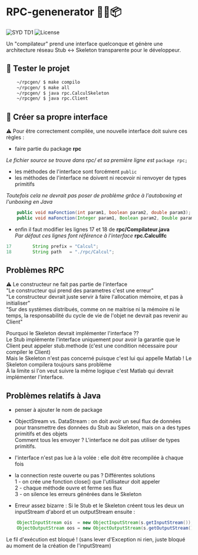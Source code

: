 # RPC-genenerator :pencil::twisted_rightwards_arrows::package:
![SYD TD1](https://img.shields.io/static/v1.svg?label=SYD&message=TD1&color=2aaee6&style=flat)
![License](https://img.shields.io/static/v1.svg?label=License&message=None&color=aaaaaa&style=flat)

Un "compilateur" prend une interface quelconque et génère une architecture réseau Stub <-> Skeleton transparente pour le développeur.

## :construction_worker: Tester le projet
```sh
    ~/rpcgen/ $ make compilo
    ~/rpcgen/ $ make all
    ~/rpcgen/ $ java rpc.CalculSkeleton
    ~/rpcgen/ $ java rpc.Client
```

## :rocket: Créer sa propre interface
:warning: Pour être correctement compilée, une nouvelle interface doit suivre ces règles :
- faire partie du package **rpc**

*Le fichier source se trouve dans rpc/ et sa première ligne est* `package rpc;`
- les méthodes de l'interface sont forcément `public`
- les méthodes de l'interface ne doivent ni recevoir ni renvoyer de types primitifs

*Toutefois cela ne devrait pas poser de problème grâce à l'autoboxing et l'unboxing en Java*
```java
    public void maFonction(int param1, boolean param2, double param3);              // faux
    public void maFonction(Integer param1, Boolean param2, Double param3);          // OK
```
- enfin il faut modifier les lignes 17 et 18 de **rpc/Compilateur.java**<br>
*Par défaut ces lignes font référence à l'interface* **rpc.CalculIfc**
```java
17        String prefix = "Calcul";                                                 // à modifier
18        String path   = "./rpc/Calcul";                                           // à modifier
```

## Problèmes RPC
:warning: Le constructeur ne fait pas partie de l'interface<br>
"Le constructeur qui prend des parametres c'est une erreur"<br>
"Le constructeur devrait juste servir à faire l'allocation mémoire, et pas à initialiser"<br>
"Sur des systèmes distribués, comme on ne maitrise ni la mémoire ni le temps, la responsabilité du cycle de vie de l'objet ne devrait pas revenir au Client"<br>

Pourquoi le Skeleton devrait implémenter l'interface ??<br>
Le Stub implémente l'interface uniquement pour avoir la garantie que le Client peut appeler stub.methode (c'est une condition nécessaire pour compiler le Client)<br>
Mais le Skeleton n'est pas concerné puisque c'est lui qui appelle Matlab ! Le Skeleton compilera toujours sans problème<br>
À la limite si l'on veut suivre la même logique c'est Matlab qui devrait implémenter l'interface.

## Problèmes relatifs à Java
- penser à ajouter le nom de package
- ObjectStream vs. DataStream : on doit avoir un seul flux de données pour transmettre des données du Stub au Skeleton, mais on a des types primitifs et des objets<br>
Comment tous les envoyer ? L'interface ne doit pas utiliser de types primitifs.
- l'interface n'est pas lue à la volée : elle doit être recompilée à chaque fois

- la connection reste ouverte ou pas ? Différentes solutions<br>
1 - on crée une fonction close() que l'utilisateur doit appeler<br>
2 - chaque méthode ouvre et ferme ses flux<br>
3 - on silence les erreurs générées dans le Skeleton<br>

- Erreur assez bizarre :
Si le Stub et le Skeleton créent tous les deux un inputStream d'abord et un outputStream ensuite :
```java
    ObjectInputStream ois  = new ObjectInputStream(s.getInputStream());
    ObjectOutputStream oos = new ObjectOutputStream(s.getOutputStream());
```
Le fil d'exécution est bloqué ! (sans lever d'Exception ni rien, juste bloqué au moment de la création de l'inputStream)
